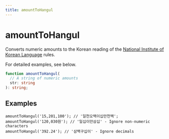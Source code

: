 ```yaml
---
title: amountToHangul
---
```


# amountToHangul

Converts numeric amounts to the Korean reading of the [National Institute of Korean Language](https://ko.dict.naver.com/#/correct/korean/info?seq=602) rules.

For detailed examples, see below.

```typescript
function amountToHangul(
  // A string of numeric amounts
  str: string
): string;
```

## Examples

```tsx
amountToHangul('15,201,100'); // '일천오백이십만천백';
amountToHangul('120,030원'); // '일십이만삼십' - Ignore non-numeric characters
amountToHangul('392.24'); // '삼백구십이' - Ignore decimals
```
